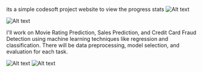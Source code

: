 its a simple codesoft project website to view the progress stats
![Alt text](images/index.png)

![Alt text](images/1.png)

I'll work on Movie Rating Prediction, Sales Prediction, and Credit Card Fraud Detection using machine learning techniques like regression and classification. There will be data preprocessing, model selection, and evaluation for each task.

![Alt text](images/2.png)
![Alt text](images/3.png)
